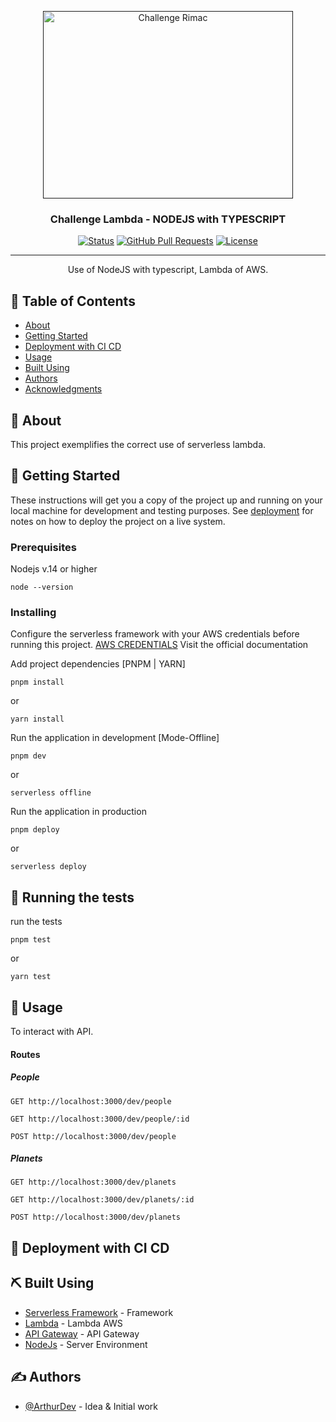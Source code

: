 <p align="center">
  <a href="" rel="noopener">
 <img width=400px height=300px src="https://ci4.googleusercontent.com/proxy/uvxPNObK-7HhpbW9mY5a0CPqIWsdsnoGoL5xzSfAibgO9Lg_ygWQocAM87ibD1VbeNrSA6q0Ds5vndlgjC2x7v_5H0HVMMd9He5mpurIi1I=s0-d-e1-ft#http://itsmart.pe/recursos_documentos/imagen/arquitectura.png" alt="Challenge Rimac"></a>
</p>

<h3 align="center">Challenge Lambda - NODEJS with TYPESCRIPT</h3>

<div align="center">

[![Status](https://img.shields.io/badge/status-active-success.svg)]()
[![GitHub Pull Requests](https://img.shields.io/github/issues-pr/kylelobo/The-Documentation-Compendium.svg)](https://github.com/kylelobo/The-Documentation-Compendium/pulls)
[![License](https://img.shields.io/badge/license-MIT-blue.svg)](/LICENSE)

</div>

---

<p align="center">
  Use of NodeJS with typescript, Lambda of AWS.
    <br>
</p>

## 📝 Table of Contents

- [About](#about)
- [Getting Started](#getting_started)
- [Deployment with CI CD](#deployment)
- [Usage](#usage)
- [Built Using](#built_using)
- [Authors](#authors)
- [Acknowledgments](#acknowledgement)

## 🧐 About <a name = "about"></a>

This project exemplifies the correct use of serverless lambda.

## 🏁 Getting Started <a name = "getting_started"></a>

These instructions will get you a copy of the project up and running on your local machine for development and testing purposes. See [deployment](#deployment) for notes on how to deploy the project on a live system.

### Prerequisites

Nodejs v.14 or higher

```
node --version
```

### Installing

Configure the serverless framework with your AWS credentials before running this project.
[AWS CREDENTIALS](https://www.serverless.com/framework/docs/providers/aws/guide/credentials)
Visit the official documentation

Add project dependencies [PNPM | YARN]

```
pnpm install
```

or

```
yarn install
```

Run the application in development [Mode-Offline]

```
pnpm dev
```

or

```
serverless offline
```


Run the application in production

```
pnpm deploy
```

or

```
serverless deploy
```

## 🔧 Running the tests <a name = "tests"></a>

run the tests

```
pnpm test
```

or

```
yarn test
```

## 🎈 Usage <a name="usage"></a>

To interact with API.

#### Routes
##### People

```
GET http://localhost:3000/dev/people
```

```
GET http://localhost:3000/dev/people/:id
```

```
POST http://localhost:3000/dev/people
```
##### Planets

```
GET http://localhost:3000/dev/planets
```

```
GET http://localhost:3000/dev/planets/:id
```

```
POST http://localhost:3000/dev/planets
```

## 🚀 Deployment with CI CD <a name = "deployment"></a>



## ⛏️ Built Using <a name = "built_using"></a>

- [Serverless Framework](https://www.serverless.com/) - Framework
- [Lambda](https://aws.amazon.com/es/lambda/) - Lambda AWS
- [API Gateway](https://aws.amazon.com/es/api-gateway/) - API Gateway
- [NodeJs](https://nodejs.org/en/) - Server Environment

## ✍️ Authors <a name = "authors"></a>

- [@ArthurDev](https://github.com/ArthurQR98) - Idea & Initial work
